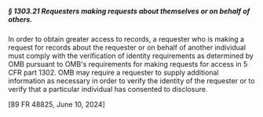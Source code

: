 ##### § 1303.21 Requesters making requests about themselves or on behalf of others. #####

In order to obtain greater access to records, a requester who is making a request for records about the requester or on behalf of another individual must comply with the verification of identity requirements as determined by OMB pursuant to OMB's requirements for making requests for access in 5 CFR part 1302. OMB may require a requester to supply additional information as necessary in order to verify the identity of the requester or to verify that a particular individual has consented to disclosure.

[89 FR 48825, June 10, 2024]